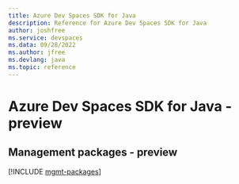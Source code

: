 ```yaml
---
title: Azure Dev Spaces SDK for Java
description: Reference for Azure Dev Spaces SDK for Java
author: joshfree
ms.service: devspaces
ms.data: 09/28/2022
ms.author: jfree
ms.devlang: java
ms.topic: reference
---
```

# Azure Dev Spaces SDK for Java - preview

## Management packages - preview
[!INCLUDE [mgmt-packages](dev-spaces-mgmt-index.md)]